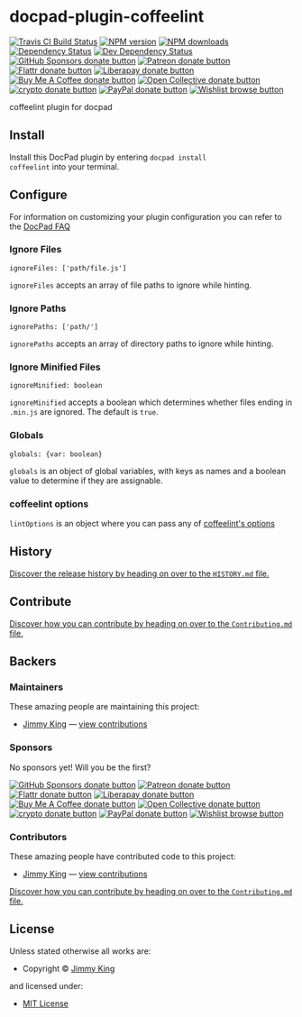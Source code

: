<!-- TITLE/ -->

<h1>docpad-plugin-coffeelint</h1>

<!-- /TITLE -->


<!-- BADGES/ -->

<span class="badge-travisci"><a href="http://travis-ci.org/docpad/docpad-plugin-coffeelint" title="Check this project's build status on TravisCI"><img src="https://img.shields.io/travis/docpad/docpad-plugin-coffeelint/master.svg" alt="Travis CI Build Status" /></a></span>
<span class="badge-npmversion"><a href="https://npmjs.org/package/docpad-plugin-coffeelint" title="View this project on NPM"><img src="https://img.shields.io/npm/v/docpad-plugin-coffeelint.svg" alt="NPM version" /></a></span>
<span class="badge-npmdownloads"><a href="https://npmjs.org/package/docpad-plugin-coffeelint" title="View this project on NPM"><img src="https://img.shields.io/npm/dm/docpad-plugin-coffeelint.svg" alt="NPM downloads" /></a></span>
<span class="badge-daviddm"><a href="https://david-dm.org/docpad/docpad-plugin-coffeelint" title="View the status of this project's dependencies on DavidDM"><img src="https://img.shields.io/david/docpad/docpad-plugin-coffeelint.svg" alt="Dependency Status" /></a></span>
<span class="badge-daviddmdev"><a href="https://david-dm.org/docpad/docpad-plugin-coffeelint#info=devDependencies" title="View the status of this project's development dependencies on DavidDM"><img src="https://img.shields.io/david/dev/docpad/docpad-plugin-coffeelint.svg" alt="Dev Dependency Status" /></a></span>
<br class="badge-separator" />
<span class="badge-githubsponsors"><a href="https://github.com/sponsors/balupton" title="Donate to this project using GitHub Sponsors"><img src="https://img.shields.io/badge/github-donate-yellow.svg" alt="GitHub Sponsors donate button" /></a></span>
<span class="badge-patreon"><a href="https://patreon.com/bevry" title="Donate to this project using Patreon"><img src="https://img.shields.io/badge/patreon-donate-yellow.svg" alt="Patreon donate button" /></a></span>
<span class="badge-flattr"><a href="https://flattr.com/profile/balupton" title="Donate to this project using Flattr"><img src="https://img.shields.io/badge/flattr-donate-yellow.svg" alt="Flattr donate button" /></a></span>
<span class="badge-liberapay"><a href="https://liberapay.com/bevry" title="Donate to this project using Liberapay"><img src="https://img.shields.io/badge/liberapay-donate-yellow.svg" alt="Liberapay donate button" /></a></span>
<span class="badge-buymeacoffee"><a href="https://buymeacoffee.com/balupton" title="Donate to this project using Buy Me A Coffee"><img src="https://img.shields.io/badge/buy%20me%20a%20coffee-donate-yellow.svg" alt="Buy Me A Coffee donate button" /></a></span>
<span class="badge-opencollective"><a href="https://opencollective.com/bevry" title="Donate to this project using Open Collective"><img src="https://img.shields.io/badge/open%20collective-donate-yellow.svg" alt="Open Collective donate button" /></a></span>
<span class="badge-crypto"><a href="https://bevry.me/crypto" title="Donate to this project using Cryptocurrency"><img src="https://img.shields.io/badge/crypto-donate-yellow.svg" alt="crypto donate button" /></a></span>
<span class="badge-paypal"><a href="https://bevry.me/paypal" title="Donate to this project using Paypal"><img src="https://img.shields.io/badge/paypal-donate-yellow.svg" alt="PayPal donate button" /></a></span>
<span class="badge-wishlist"><a href="https://bevry.me/wishlist" title="Buy an item on our wishlist for us"><img src="https://img.shields.io/badge/wishlist-donate-yellow.svg" alt="Wishlist browse button" /></a></span>

<!-- /BADGES -->


<!-- DESCRIPTION/ -->

coffeelint plugin for docpad

<!-- /DESCRIPTION -->


<!-- INSTALL/ -->

<h2>Install</h2>

Install this DocPad plugin by entering <code>docpad install coffeelint</code> into your terminal.

<!-- /INSTALL -->


## Configure

For information on customizing your plugin configuration you can refer to the [DocPad FAQ](https://github.com/bevry/docpad/wiki/FAQ)

### Ignore Files

```
ignoreFiles: ['path/file.js']
```

`ignoreFiles` accepts an array of file paths to ignore while hinting.

### Ignore Paths

```
ignorePaths: ['path/']
```

`ignorePaths` accepts an array of directory paths to ignore while hinting.

### Ignore Minified Files

```
ignoreMinified: boolean
```

`ignoreMinified` accepts a boolean which determines whether files ending in `.min.js` are ignored. The default is `true`.

### Globals

```
globals: {var: boolean}
```

`globals` is an object of global variables, with keys as names and a boolean value to determine if they are assignable.

### coffeelint options

`lintOptions` is an object where you can pass any of [coffeelint's options](http://www.coffeelint.org/#options)

<!-- HISTORY/ -->

<h2>History</h2>

<a href="https://github.com/docpad/docpad-plugin-coffeelint/blob/master/HISTORY.md#files">Discover the release history by heading on over to the <code>HISTORY.md</code> file.</a>

<!-- /HISTORY -->


<!-- CONTRIBUTE/ -->

<h2>Contribute</h2>

<a href="https://github.com/docpad/docpad-plugin-coffeelint/blob/master/Contributing.md#files">Discover how you can contribute by heading on over to the <code>Contributing.md</code> file.</a>

<!-- /CONTRIBUTE -->


<!-- BACKERS/ -->

<h2>Backers</h2>

<h3>Maintainers</h3>

These amazing people are maintaining this project:

<ul><li><a href="http://jimmyking.me">Jimmy King</a> — <a href="https://github.com/docpad/docpad-plugin-coffeelint/commits?author=jking90" title="View the GitHub contributions of Jimmy King on repository docpad/docpad-plugin-coffeelint">view contributions</a></li></ul>

<h3>Sponsors</h3>

No sponsors yet! Will you be the first?

<span class="badge-githubsponsors"><a href="https://github.com/sponsors/balupton" title="Donate to this project using GitHub Sponsors"><img src="https://img.shields.io/badge/github-donate-yellow.svg" alt="GitHub Sponsors donate button" /></a></span>
<span class="badge-patreon"><a href="https://patreon.com/bevry" title="Donate to this project using Patreon"><img src="https://img.shields.io/badge/patreon-donate-yellow.svg" alt="Patreon donate button" /></a></span>
<span class="badge-flattr"><a href="https://flattr.com/profile/balupton" title="Donate to this project using Flattr"><img src="https://img.shields.io/badge/flattr-donate-yellow.svg" alt="Flattr donate button" /></a></span>
<span class="badge-liberapay"><a href="https://liberapay.com/bevry" title="Donate to this project using Liberapay"><img src="https://img.shields.io/badge/liberapay-donate-yellow.svg" alt="Liberapay donate button" /></a></span>
<span class="badge-buymeacoffee"><a href="https://buymeacoffee.com/balupton" title="Donate to this project using Buy Me A Coffee"><img src="https://img.shields.io/badge/buy%20me%20a%20coffee-donate-yellow.svg" alt="Buy Me A Coffee donate button" /></a></span>
<span class="badge-opencollective"><a href="https://opencollective.com/bevry" title="Donate to this project using Open Collective"><img src="https://img.shields.io/badge/open%20collective-donate-yellow.svg" alt="Open Collective donate button" /></a></span>
<span class="badge-crypto"><a href="https://bevry.me/crypto" title="Donate to this project using Cryptocurrency"><img src="https://img.shields.io/badge/crypto-donate-yellow.svg" alt="crypto donate button" /></a></span>
<span class="badge-paypal"><a href="https://bevry.me/paypal" title="Donate to this project using Paypal"><img src="https://img.shields.io/badge/paypal-donate-yellow.svg" alt="PayPal donate button" /></a></span>
<span class="badge-wishlist"><a href="https://bevry.me/wishlist" title="Buy an item on our wishlist for us"><img src="https://img.shields.io/badge/wishlist-donate-yellow.svg" alt="Wishlist browse button" /></a></span>

<h3>Contributors</h3>

These amazing people have contributed code to this project:

<ul><li><a href="http://jimmyking.me">Jimmy King</a> — <a href="https://github.com/docpad/docpad-plugin-coffeelint/commits?author=jking90" title="View the GitHub contributions of Jimmy King on repository docpad/docpad-plugin-coffeelint">view contributions</a></li></ul>

<a href="https://github.com/docpad/docpad-plugin-coffeelint/blob/master/Contributing.md#files">Discover how you can contribute by heading on over to the <code>Contributing.md</code> file.</a>

<!-- /BACKERS -->


<!-- LICENSE/ -->

<h2>License</h2>

Unless stated otherwise all works are:

<ul><li>Copyright &copy; <a href="http://jimmyking.me">Jimmy King</a></li></ul>

and licensed under:

<ul><li><a href="http://spdx.org/licenses/MIT.html">MIT License</a></li></ul>

<!-- /LICENSE -->
